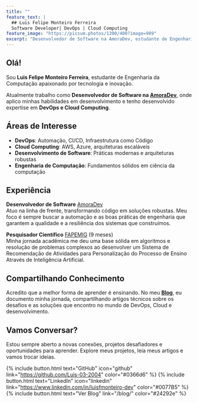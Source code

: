 ```yaml
---
title: ""
feature_text: |
  ## Luis Felipe Monteiro Ferreira
  Software Developer| DevOps | Cloud Computing
feature_image: "https://picsum.photos/1300/400?image=989"
excerpt: "Desenvolvedor de Software na AmoraDev, estudante de Engenharia da Computação com foco em DevOps e Cloud Computing."
---
```


## Olá! 

Sou **Luis Felipe Monteiro Ferreira**, estudante de Engenharia da Computação apaixonado por tecnologia e inovação.

Atualmente trabalho como **Desenvolvedor de Software na [AmoraDev](https://www.amoradev.com.br/)**, onde aplico minhas habilidades em desenvolvimento e tenho desenvolvido expertise em **DevOps e Cloud Computing**.

##  Áreas de Interesse

- **DevOps**: Automação, CI/CD, Infraestrutura como Código
- **Cloud Computing**: AWS, Azure, arquiteturas escaláveis
- **Desenvolvimento de Software**: Práticas modernas e arquiteturas robustas
- **Engenharia de Computação**: Fundamentos sólidos em ciência da computação

##  Experiência

**Desenvolvedor de Software** [AmoraDev](https://www.amoradev.com.br/)  
Atuo na linha de frente, transformando código em soluções robustas. Meu foco é sempre buscar a automação e as boas práticas de engenharia que garantem a qualidade e a resiliência dos sistemas que construímos.

**Pesquisador Científico** [FAPEMIG](https://fapemig.br/auxilios-e-bolsas) (9 meses)  
Minha jornada acadêmica me deu uma base sólida em algoritmos e resolução de problemas complexos ao desenvolver um Sistema de Recomendação de Atividades para Personalização do Processo de Ensino Através de Inteligência Artificial.


## Compartilhando Conhecimento

Acredito que a melhor forma de aprender é ensinando. No meu **[Blog](/blog/)**, eu documento minha jornada, compartilhando artigos técnicos sobre os desafios e as soluções que encontro no mundo de DevOps, Cloud e desenvolvimento.

## Vamos Conversar?

Estou sempre aberto a novas conexões, projetos desafiadores e oportunidades para aprender. Explore meus projetos, leia meus artigos e vamos trocar ideias.

{% include button.html text="GitHub" icon="github" link="https://github.com/Luis-03-2004" color="#0366d6" %} {% include button.html text="LinkedIn" icon="linkedin" link="https://www.linkedin.com/in/luisfmonteiro-dev" color="#0077B5" %} {% include button.html text="Ver Blog" link="/blog/" color="#24292e" %}

